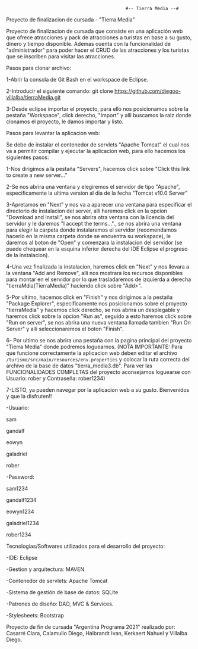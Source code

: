                                                  #-- Tierra Media --#
Proyecto de finalizacion de cursada - "Tierra Media"

Proyecto de finalizacion de cursada que consiste en una aplicación web que ofrece atracciones y pack de atracciones a turistas en base a su gusto, dinero y tiempo disponible. Ademas cuenta con la funcionalidad de "administrador" para poder hacer el CRUD de las atracciones y los turistas que se inscriben para visitar las atracciones.

Pasos para clonar archivo:

1-Abrir la consola de Git Bash en el workspace de Eclipse.

2-Introducir el siguiente comando: git clone https://github.com/diegoo-villalba/tierraMedia.git

3-Desde eclipse importar el proyecto, para ello nos posicionamos sobre la pestaña "Workspace", click derecho, "Import" y alli buscamos la raiz donde clonamos el proyecto, le damos importar y listo.

Pasos para levantar la aplicacion web:

Se debe de instalar el contenedor de servlets "Apache Tomcat" el cual nos va a permitir compilar y ejecutar la aplicacion web, para ello hacemos los siguientes pasos:

1-Nos dirigimos a la pestaña "Servers", hacemos click sobre "Click this link to create a new server..."

2-Se nos abrira una ventana y elegiremos el servidor de tipo "Apache", especificamente la ultima version al dia de la fecha "Tomcat v10.0 Server"

3-Apretamos en "Next" y nos va a aparecer una ventana para especificar el directorio de instalacion del server, alli haremos click en la opcion "Download and Install", se nos abrira otra ventana con la licencia del servidor y le daremos "I accept the terms..."., se nos abrira una ventana para elegir la carpeta donde instalaremos el servidor (recomendamos hacerlo en la misma carpeta donde se encuentra su workspace), le daremos al boton de "Open" y comenzara la instalacion del servidor (se puede chequear en la esquina inferior derecha del IDE Eclipse el progreso de la instalacion).

4-Una vez finalizada la instalacion, haremos click en "Next" y nos llevara a la ventana "Add and Remove", alli nos mostrara los recursos disponibles para montar en el servidor por lo que trasladaremos de izquierda a derecha "tierraMdia(TierraMedia)" haciendo click sobre "Add>".

5-Por ultimo, hacemos click en "Finish" y nos dirigimos a la pestaña "Package Explorer", especificamente nos posicionamos sobre el proyecto "tierraMedia" y hacemos click derecho, se nos abrira un desplegable y haremos click sobre la opcion "Run as", seguido a esto haremos click sobre "Run on server", se nos abrira una nueva ventana llamada tambien "Run On Server" y alli seleccionaremos el boton "Finish".

6- Por ultimo se nos abrira una pestaña con la pagina principal del proyecto "Tierra Media" donde podremos loguearnos.
(NOTA IMPORTANTE: Para que funcione correctamente la aplicacion web deben editar el archivo `/turismo/src/main/resources/env.properties` y colocar la ruta correcta del archivo de la base de datos "tierra_media3.db". Para ver las FUNCIONALIDADES COMPLETAS del proyecto aconsejamos loguearse con Usuario: rober y Contraseña: rober1234)

7-LISTO, ya pueden navegar por la aplicacion web a su gusto. Bienvenidos y que la disfruten!!


-Usuario:

sam

gandalf

eowyn

galadriel

rober

-Password:

sam1234

gandalf1234

eowyn1234

galadriel1234

rober1234

Tecnologías/Softwares utilizados para el desarrollo del proyecto:

-IDE: Eclipse

-Gestion y arquitectura: MAVEN

-Contenedor de servlets: Apache Tomcat

-Sistema de gestión de base de datos: SQLite

-Patrones de diseño: DAO, MVC & Services.

-Stylesheets: Bootstrap


Proyecto de fin de cursada "Argentina Programa 2021" realizado por: Casarré Clara, Calamullo Diego, Halbrandt Ivan, Kerkaert Nahuel y Villalba Diego.
